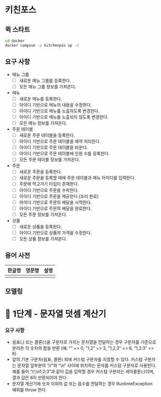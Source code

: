 # 키친포스

## 퀵 스타트

```sh
cd docker
docker compose -p kitchenpos up -d
```

## 요구 사항

- 메뉴 그룹
  - [ ] 새로운 메뉴 그룹를 등록한다.
  - [ ] 모든 메뉴 그룹 정보를 가져온다.

- 메뉴
    - [ ] 새로운 메뉴를 등록한다.
    - [ ] 아이디 기반으로 메뉴의 내용을 수정한다.
    - [ ] 아이디 기반으로 메뉴를 노출하도록 변경한다.
    - [ ] 아이디 기반으로 메뉴를 노출되지 않도록 변경한다.
    - [ ] 모든 메뉴 정보를 가져온다.
  
- 주문 테이블
    - [ ] 새로운 주문 테이블을 등록한다.
    - [ ] 아이디 기반으로 주문 테이블을 예약 처리한다.
    - [ ] 아이디 기반으로 주문 테이블을 비운다.
    - [ ] 아이디 기반으로 주문 테이블에 인원 수를 등록한다.
    - [ ] 모든 주문 테이블 정보를 가져온다.

- 주문
    - [ ] 새로운 주문을 등록한다.
    - [ ] 새로운 주문을 등록할 때에 주문 테이블과 메뉴 아이디를 입력한다.
    - [ ] 주문에 먹고가기 타입이 존재한다.
    - [ ] 아이디 기반으로 주문을 수락한다.
    - [ ] 아이디 기반으로 주문을 제공한다.(조리 완료)
    - [ ] 아이디 기반으로 주문의 배달을 시작한다.
    - [ ] 아이디 기반으로 주문의 배달을 완료한다.
    - [ ] 모든 주문 정보를 가져온다.

- 상품
    - [ ] 새로운 상품을 등록한다.
    - [ ] 아이디 기반으로 상품의 가격을 수정한다.
    - [ ] 모든 상품 정보를 가져온다.
  
## 용어 사전

| 한글명 | 영문명 | 설명 |
| --- | --- | --- |
|  |  |  |

## 모델링


# 🚀 1단계 - 문자열 덧셈 계산기

### 요구 사항

- 쉼표(,) 또는 콜론(:)을 구분자로 가지는 문자열을 전달하는 경우 구분자를 기준으로 분리한 각 숫자의 합을 반환 (예: “” => 0, "1,2" => 3, "1,2,3" => 6, “1,2:3” => 6)
- 앞의 기본 구분자(쉼표, 콜론) 외에 커스텀 구분자를 지정할 수 있다. 커스텀 구분자는 문자열 앞부분의 “//”와 “\n” 사이에 위치하는 문자를 커스텀 구분자로 사용한다. 예를 들어 “//;\n1;2;3”과 같이 값을 입력할 경우 커스텀 구분자는 세미콜론(;)이며, 결과 값은 6이 반환되어야 한다.
- 문자열 계산기에 숫자 이외의 값 또는 음수를 전달하는 경우 RuntimeException 예외를 throw 한다.